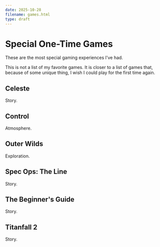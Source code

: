 ```yaml
---
date: 2025-10-28
filename: games.html
type: draft
---
```


# Special One-Time Games

These are the most special gaming experiences I've had.

This is not a list of my favorite games.
It is closer to a list of games that,
because of some unique thing,
I wish I could play for the first time again.

## Celeste

Story.

## Control

Atmosphere.

## Outer Wilds

Exploration.

## Spec Ops: The Line

Story.

## The Beginner's Guide

Story.

## Titanfall 2

Story.
